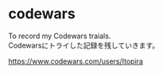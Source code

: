 # codewars
To record my Codewars traials.  
Codewarsにトライした記録を残していきます。

https://www.codewars.com/users/Itopira

